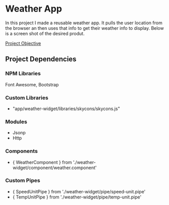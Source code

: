 # Weather App
In this project I made a reusable weather app.
It pulls the user location from the browser an then uses that info to get their weather info to display.
Below is a screen shot of the desired produt.

[Project Objective](img/screen-course-objective.gif)

## Project Dependencies

### NPM Libraries
Font Awesome, Bootstrap

### Custom Libraries
- "app/weather-widget/libraries/skycons/skycons.js"

### Modules
- Jsonp
- Http

### Components
- { WeatherComponent } from './weather-widget/component/weather.component'

### Custom Pipes
- { SpeedUnitPipe } from './weather-widget/pipe/speed-unit.pipe'
- { TempUnitPipe } from './weather-widget/pipe/temp-unit.pipe'